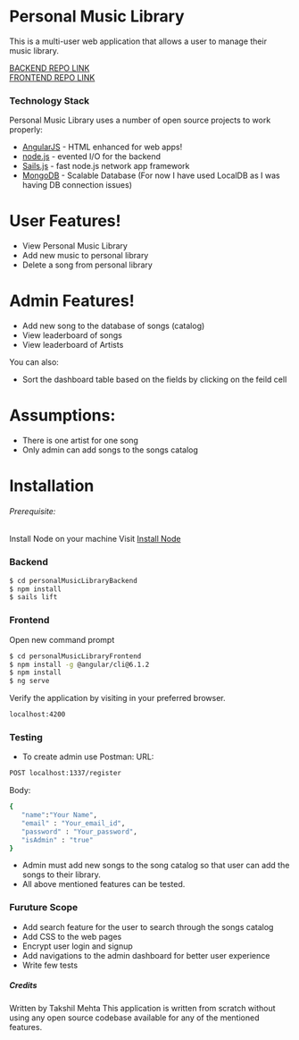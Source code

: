 # Personal Music Library

This is a multi-user web application that allows a user to manage their music library. 

[BACKEND REPO LINK](https://github.com/takshil45/personalMusicLibraryBackend)  
[FRONTEND REPO LINK](https://github.com/takshil45/personalMusicLibraryFrontend)

### Technology Stack

Personal Music Library uses a number of open source projects to work properly:

* [AngularJS](https://angularjs.org/) - HTML enhanced for web apps!
* [node.js](https://nodejs.org/) - evented I/O for the backend
* [Sails.js](https://sailsjs.com/) - fast node.js network app framework
* [MongoDB](https://www.mongodb.com/) - Scalable Database (For now I have used LocalDB as I was having DB connection issues)

# User Features!

  - View Personal Music Library
  - Add new music to personal library
  - Delete a song from personal library
  
# Admin Features!

  - Add new song to the database of songs (catalog)
  - View leaderboard of songs
  - View leaderboard of Artists

You can also:
  - Sort the dashboard table based on the fields by clicking on the feild cell
  

# Assumptions:

  - There is one artist for one song
  - Only admin can add songs to the songs catalog


# Installation

###### Prerequisite: 
Install Node on your machine
Visit [Install Node](https://nodejs.org/en/download/)

### Backend

```sh
$ cd personalMusicLibraryBackend
$ npm install
$ sails lift
```

### Frontend

Open new command prompt
```sh
$ cd personalMusicLibraryFrontend
$ npm install -g @angular/cli@6.1.2
$ npm install
$ ng serve
```

Verify the application by visiting in your preferred browser.

```sh
localhost:4200
```

### Testing

 - To create admin use Postman:
 URL: 
 ```sh
 POST localhost:1337/register
 ```
 
 Body:
 ```sh
{
    "name":"Your Name",
    "email" : "Your_email_id",
    "password" : "Your_password",
    "isAdmin" : "true"
 }
```
  
 - Admin must add new songs to the song catalog so that user can add the songs to their library.
 - All above mentioned features can be tested.

### Furuture Scope

 - Add search feature for the user to search through the songs catalog
 - Add CSS to the web pages
 - Encrypt user login and signup
 - Add navigations to the admin dashboard for better user experience
 - Write few tests

##### Credits
Written by Takshil Mehta
This application is written from scratch without using any open source codebase available for any of the mentioned features.


